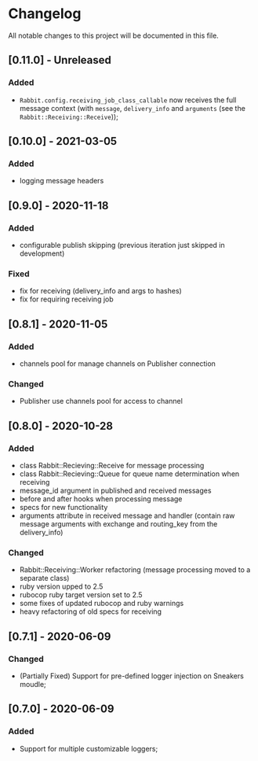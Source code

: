 # Changelog
All notable changes to this project will be documented in this file.

## [0.11.0] - Unreleased
### Added
- `Rabbit.config.receiving_job_class_callable` now receives the full message context (with `message`, `delivery_info` and `arguments` (see the `Rabbit::Receiving::Receive`));

## [0.10.0] - 2021-03-05
### Added
- logging message headers

## [0.9.0] - 2020-11-18
### Added
- configurable publish skipping (previous iteration just skipped in development)

### Fixed
- fix for receiving (delivery_info and args to hashes)
- fix for requiring receiving job

## [0.8.1] - 2020-11-05
### Added
- channels pool for manage channels on Publisher connection
### Changed
- Publisher use channels pool for access to channel

## [0.8.0] - 2020-10-28
### Added
- class Rabbit::Recieving::Receive for message processing
- class Rabbit::Recieving::Queue for queue name determination when receiving
- message_id argument in published and received messages
- before and after hooks when processing message
- specs for new functionality
- arguments attribute in received message and handler (contain raw message arguments with exchange and routing_key from the delivery_info)

### Changed
- Rabbit::Receiving::Worker refactoring (message processing moved to a separate class)
- ruby version upped to 2.5
- rubocop ruby target version set to 2.5
- some fixes of updated rubocop and ruby warnings
- heavy refactoring of old specs for receiving

## [0.7.1] - 2020-06-09
### Changed
- (Partially Fixed) Support for pre-defined logger injection on Sneakers moudle;

## [0.7.0] - 2020-06-09
### Added
- Support for multiple customizable loggers;
